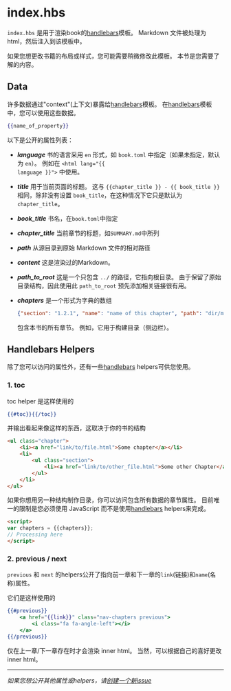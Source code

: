 # index.hbs

`index.hbs` 是用于渲染book的[handlebars]模板。 Markdown 文件被处理为 html，然后注入到该模板中。

[handlebars]: http://handlebarsjs.com/

如果您想更改书籍的布局或样式，您可能需要稍微修改此模板。 本节是您需要了解的内容。

## Data

许多数据通过"context"(上下文)暴露给[handlebars]模板。 在[handlebars]模板中，您可以使用这些数据。

```handlebars
{{name_of_property}}
```

以下是公开的属性列表：

- ***language*** 书的语言采用 `en` 形式，如 `book.toml` 中指定（如果未指定，默认为 `en`）。 例如在 <code class="language-html">\<html lang="{{ language }}"></code> 中使用。
- ***title*** 用于当前页面的标题。 这与 `{{chapter_title }} - {{ book_title }}` 相同，除非没有设置 `book_title`，在这种情况下它只是默认为 `chapter_title`。
- ***book_title*** 书名，在`book.toml`中指定
- ***chapter_title*** 当前章节的标题，如`SUMMARY.md`中所列

- ***path*** 从源目录到原始 Markdown 文件的相对路径
- ***content*** 这是渲染过的Markdown。
- ***path_to_root*** 这是一个只包含 `../` 的路径，它指向根目录。 由于保留了原始目录结构，因此使用此 `path_to_root` 预先添加相关链接很有用。

- ***chapters*** 是一个形式为字典的数组

  ```json
  {"section": "1.2.1", "name": "name of this chapter", "path": "dir/markdown.md"}
  ```

  包含本书的所有章节。 例如，它用于构建目录（侧边栏）。

## Handlebars Helpers

除了您可以访问的属性外，还有一些[handlebars] helpers可供您使用。

### 1. toc

toc helper 是这样使用的

```handlebars
{{#toc}}{{/toc}}
```

并输出看起来像这样的东西，这取决于你的书的结构

```html
<ul class="chapter">
    <li><a href="link/to/file.html">Some chapter</a></li>
    <li>
        <ul class="section">
            <li><a href="link/to/other_file.html">Some other Chapter</a></li>
        </ul>
    </li>
</ul>
```

如果你想用另一种结构制作目录，你可以访问包含所有数据的章节属性。 目前唯一的限制是您必须使用 JavaScript 而不是使用[handlebars] helpers来完成。

```html
<script>
var chapters = {{chapters}};
// Processing here
</script>
```

### 2. previous / next

`previous` 和 `next` 的helpers公开了指向前一章和下一章的`link`(链接)和`name`(名称)属性。

它们是这样使用的

```handlebars
{{#previous}}
    <a href="{{link}}" class="nav-chapters previous">
        <i class="fa fa-angle-left"></i>
    </a>
{{/previous}}
```

仅在上一章/下一章存在时才会渲染 inner html。 当然，可以根据自己的喜好更改 inner html。

------

*如果您想公开其他属性或helpers，请[创建一个新issue](https://github.com/rust-lang/mdBook/issues)*

